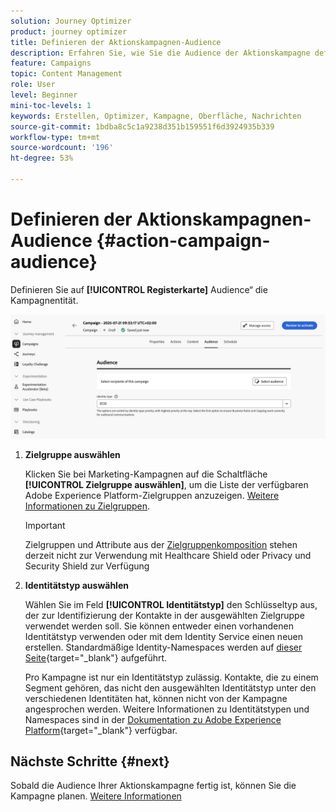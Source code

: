```yaml
---
solution: Journey Optimizer
product: journey optimizer
title: Definieren der Aktionskampagnen-Audience
description: Erfahren Sie, wie Sie die Audience der Aktionskampagne definieren.
feature: Campaigns
topic: Content Management
role: User
level: Beginner
mini-toc-levels: 1
keywords: Erstellen, Optimizer, Kampagne, Oberfläche, Nachrichten
source-git-commit: 1bdba8c5c1a9238d351b159551f6d3924935b339
workflow-type: tm+mt
source-wordcount: '196'
ht-degree: 53%

---
```



# Definieren der Aktionskampagnen-Audience {#action-campaign-audience}

Definieren Sie auf **[!UICONTROL Registerkarte]** Audience“ die Kampagnentität.

![](assets/campaign-audience.png)

1. **Zielgruppe auswählen**

   Klicken Sie bei Marketing-Kampagnen auf die Schaltfläche **[!UICONTROL Zielgruppe auswählen]**, um die Liste der verfügbaren Adobe Experience Platform-Zielgruppen anzuzeigen. [Weitere Informationen zu Zielgruppen](../audience/about-audiences.md).

   >[!IMPORTANT]
   >
   >Zielgruppen und Attribute aus der [Zielgruppenkomposition](../audience/get-started-audience-orchestration.md) stehen derzeit nicht zur Verwendung mit Healthcare Shield oder Privacy und Security Shield zur Verfügung

1. **Identitätstyp auswählen**

   Wählen Sie im Feld **[!UICONTROL Identitätstyp]** den Schlüsseltyp aus, der zur Identifizierung der Kontakte in der ausgewählten Zielgruppe verwendet werden soll. Sie können entweder einen vorhandenen Identitätstyp verwenden oder mit dem Identity Service einen neuen erstellen. Standardmäßige Identity-Namespaces werden auf [dieser Seite](https://experienceleague.adobe.com/de/docs/experience-platform/identity/features/namespaces#standard){target="_blank"} aufgeführt.

   Pro Kampagne ist nur ein Identitätstyp zulässig. Kontakte, die zu einem Segment gehören, das nicht den ausgewählten Identitätstyp unter den verschiedenen Identitäten hat, können nicht von der Kampagne angesprochen werden. Weitere Informationen zu Identitätstypen und Namespaces sind in der [Dokumentation zu Adobe Experience Platform](https://experienceleague.adobe.com/docs/experience-platform/identity/home.html?lang=de){target="_blank"} verfügbar.

## Nächste Schritte {#next}

Sobald die Audience Ihrer Aktionskampagne fertig ist, können Sie die Kampagne planen. [Weitere Informationen](campaign-schedule.md)
